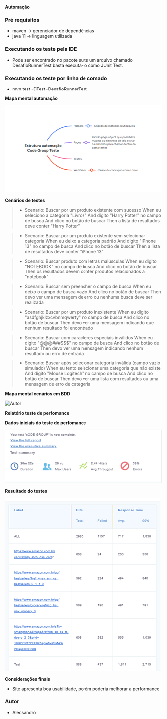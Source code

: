 **Automação**

### Pré requisitos

* maven -> gerenciador de dependências
* java 11 -> linguagem utilizada

### Executando os teste pela IDE

* Pode ser encontrado no pacote suits um arquivo chamado DesafioRunnerTest basta executa-lo como JUnit Test. 

### Executando os teste por linha de comado
* mvn test -DTest=DesafioRunnerTest

**Mapa mental automação**

![Autor](img/EstrturaAutomação.png)

**Cenários de testes**

> * Scenario: Buscar por um produto existente com sucesso
    When eu seleciono a categoria "Livros"
    And digito "Harry Potter" no campo de busca
    And clico no botão de buscar
    Then a lista de resultados deve conter "Harry Potter"

> *  Scenario: Buscar por um produto existente sem selecionar categoria
    When eu deixo a categoria padrão
    And digito "iPhone 13" no campo de busca
    And clico no botão de buscar
    Then a lista de resultados deve conter "iPhone 13"

> *  Scenario: Buscar produto com letras maiúsculas
    When eu digito "NOTEBOOK" no campo de busca
    And clico no botão de buscar
    Then os resultados devem conter produtos relacionados a "notebook"

> *  Scenario: Buscar sem preencher o campo de busca
    When eu deixo o campo de busca vazio
    And clico no botão de buscar
    Then devo ver uma mensagem de erro ou nenhuma busca deve ser realizada

> *  Scenario: Buscar por um produto inexistente
    When eu digito "asdfghjklzxcvbnmqwerty" no campo de busca
    And clico no botão de buscar
    Then devo ver uma mensagem indicando que nenhum resultado foi encontrado

> *  Scenario: Buscar com caracteres especiais inválidos
    When eu digito "@@@###$$$" no campo de busca
    And clico no botão de buscar
    Then devo ver uma mensagem indicando nenhum resultado ou erro de entrada

> *  Scenario: Buscar após selecionar categoria inválida (campo vazio simulado)
    When eu tento selecionar uma categoria que não existe
    And digito "Mouse Logitech" no campo de busca
    And clico no botão de buscar
    Then devo ver uma lista com resultados ou uma mensagem de erro de categoria

**Mapa mental cenários em BDD**

![Autor](img/cenáriosNoFormatoBDD.png)

**Relatório teste de perfomance**

**Dados iniciais do teste de perfomance**

![Img](img/dados.png)

**Resultado do testes** 

![Img2](img/dadosTeste.png)

**Considerações finais**

* Site apresenta boa usabilidade, porém poderia melhorar a performance 

### Autor

* Alecsandro
